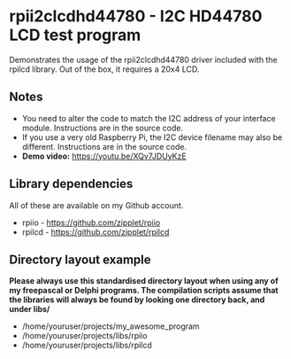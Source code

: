 # rpii2clcdhd44780 - I2C HD44780 LCD test program

Demonstrates the usage of the rpii2clcdhd44780 driver included with the rpilcd library. Out of the box, it requires a 20x4 LCD.

## Notes

* You need to alter the code to match the I2C address of your interface module. Instructions are in the source code.
* If you use a very old Raspberry Pi, the I2C device filename may also be different. Instructions are in the source code.
* __Demo video:__ https://youtu.be/XQv7JDUyKzE

## Library dependencies

All of these are available on my Github account.

* rpiio - https://github.com/zipplet/rpiio
* rpilcd - https://github.com/zipplet/rpilcd

## Directory layout example

**Please always use this standardised directory layout when using any of my freepascal or Delphi programs. The compilation scripts assume that the libraries will always be found by looking one directory back, and under libs/<name>**

* /home/youruser/projects/my_awesome_program
* /home/youruser/projects/libs/rpiio
* /home/youruser/projects/libs/rpilcd

